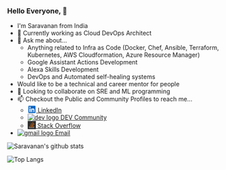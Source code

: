 ### Hello Everyone, 👋
- I'm Saravanan from India 
- 🔭 Currently working as Cloud DevOps Architect
- 💬 Ask me about...
  - Anything related to Infra as Code (Docker, Chef, Ansible, Terraform, Kubernetes, AWS Cloudformation, Azure Resource Manager)
  - Google Assistant Actions Development
  - Alexa Skills Development
  - DevOps and Automated self-healing systems
- Would like to be a technical and career mentor for people
- 👯 Looking to collaborate on SRE and ML programming
- 📫 Checkout the Public and Community Profiles to reach me...
  - [<img src="https://github.com/chefgs/repo_images/blob/master/lin.PNG" alt="dev logo" height="20" width="20" style="vertical-align:bottom"/> LinkedIn](https://www.linkedin.com/in/saravanan-gnanaguru-1941a919/)
  - [<img src="https://d2fltix0v2e0sb.cloudfront.net/dev-badge.svg" alt="dev logo" width="19" style="vertical-align:bottom"/> DEV Community](https://dev.to/chefgs)
  - [<img src="https://github.com/chefgs/repo_images/blob/master/sof.PNG" alt="dev logo" height="19" width="19" style="vertical-align:bottom"/> Stack Overflow](https://stackoverflow.com/users/4923204/saravanan-g?tab=profile)
- [<img src="https://en.wikipedia.org/wiki/History_of_Gmail#/media/File:Gmail_icon_(2020).svg" alt="gmail logo" width="19" style="vertical-align:bottom"/> Email](mailto:g.gsaravanan@gmail.com)

![Saravanan's github stats](https://github-readme-stats.vercel.app/api?username=chefgs&show_icons=true&theme=dark)

![Top Langs](https://github-readme-stats.vercel.app/api/top-langs/?username=chefgs&langs_count=10)

<!--
![Top Langs](https://github-readme-stats.vercel.app/api/top-langs/?username=chefgs&layout=compact)
[![Saravanan's DEV Profile](https://d2fltix0v2e0sb.cloudfront.net/dev-badge.svg)](https://dev.to/chefgs)
**chefgs/chefgs** is a ✨ _special_ ✨ repository because its `README.md` (this file) appears on your GitHub profile.

Here are some ideas to get you started:

- 🔭 I’m currently working on ...
- 🌱 I’m currently learning ...
- 👯 I’m looking to collaborate on ...
- 🤔 I’m looking for help with ...
- 💬 Ask me about ...
- 📫 How to reach me: ...
- 😄 Pronouns: ...
- ⚡ Fun fact: ...
-->
